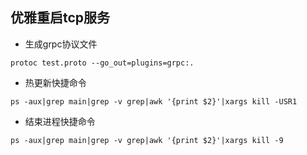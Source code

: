 ## 优雅重启tcp服务

- 生成grpc协议文件
```
protoc test.proto --go_out=plugins=grpc:.
```

- 热更新快捷命令
```
ps -aux|grep main|grep -v grep|awk '{print $2}'|xargs kill -USR1
```
- 结束进程快捷命令
```
ps -aux|grep main|grep -v grep|awk '{print $2}'|xargs kill -9
```